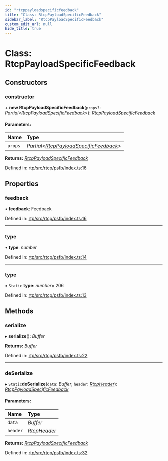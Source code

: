 ```yaml
---
id: "rtcppayloadspecificfeedback"
title: "Class: RtcpPayloadSpecificFeedback"
sidebar_label: "RtcpPayloadSpecificFeedback"
custom_edit_url: null
hide_title: true
---
```


# Class: RtcpPayloadSpecificFeedback

## Constructors

### constructor

\+ **new RtcpPayloadSpecificFeedback**(`props?`: *Partial*<[*RtcpPayloadSpecificFeedback*](rtcppayloadspecificfeedback.md)\>): [*RtcpPayloadSpecificFeedback*](rtcppayloadspecificfeedback.md)

#### Parameters:

Name | Type |
:------ | :------ |
`props` | *Partial*<[*RtcpPayloadSpecificFeedback*](rtcppayloadspecificfeedback.md)\> |

**Returns:** [*RtcpPayloadSpecificFeedback*](rtcppayloadspecificfeedback.md)

Defined in: [rtp/src/rtcp/psfb/index.ts:16](https://github.com/shinyoshiaki/werift-webrtc/blob/92b5725/packages/rtp/src/rtcp/psfb/index.ts#L16)

## Properties

### feedback

• **feedback**: Feedback

Defined in: [rtp/src/rtcp/psfb/index.ts:16](https://github.com/shinyoshiaki/werift-webrtc/blob/92b5725/packages/rtp/src/rtcp/psfb/index.ts#L16)

___

### type

• **type**: *number*

Defined in: [rtp/src/rtcp/psfb/index.ts:14](https://github.com/shinyoshiaki/werift-webrtc/blob/92b5725/packages/rtp/src/rtcp/psfb/index.ts#L14)

___

### type

▪ `Static` **type**: *number*= 206

Defined in: [rtp/src/rtcp/psfb/index.ts:13](https://github.com/shinyoshiaki/werift-webrtc/blob/92b5725/packages/rtp/src/rtcp/psfb/index.ts#L13)

## Methods

### serialize

▸ **serialize**(): *Buffer*

**Returns:** *Buffer*

Defined in: [rtp/src/rtcp/psfb/index.ts:22](https://github.com/shinyoshiaki/werift-webrtc/blob/92b5725/packages/rtp/src/rtcp/psfb/index.ts#L22)

___

### deSerialize

▸ `Static`**deSerialize**(`data`: *Buffer*, `header`: [*RtcpHeader*](rtcpheader.md)): [*RtcpPayloadSpecificFeedback*](rtcppayloadspecificfeedback.md)

#### Parameters:

Name | Type |
:------ | :------ |
`data` | *Buffer* |
`header` | [*RtcpHeader*](rtcpheader.md) |

**Returns:** [*RtcpPayloadSpecificFeedback*](rtcppayloadspecificfeedback.md)

Defined in: [rtp/src/rtcp/psfb/index.ts:32](https://github.com/shinyoshiaki/werift-webrtc/blob/92b5725/packages/rtp/src/rtcp/psfb/index.ts#L32)
